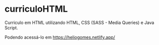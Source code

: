 # curriculoHTML

Curriculo em HTML utilizando HTML, CSS (SASS - Media Queries) e Java Script.

Podendo acessá-lo em https://heliogomes.netlify.app/
